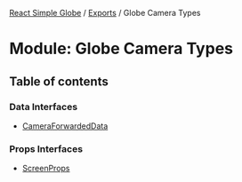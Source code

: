 [React Simple Globe](../README.md) / [Exports](../modules.md) / Globe Camera Types

# Module: Globe Camera Types

## Table of contents

### Data Interfaces

- [CameraForwardedData](../interfaces/Globe_Camera_Types.CameraForwardedData.md)

### Props Interfaces

- [ScreenProps](../interfaces/Globe_Camera_Types.ScreenProps.md)
